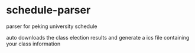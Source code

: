 # schedule-parser
parser for peking university schedule

auto downloads the class election results and generate a ics file containing your class information
